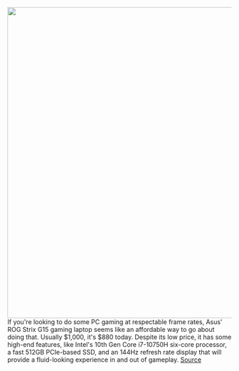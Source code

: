 <img src='https://cdn.vox-cdn.com/thumbor/jSptyEiD4rA4Jjcrqtb-JqnRgaE=/0x0:2040x1360/1200x800/filters:focal(857x517:1183x843)/cdn.vox-cdn.com/uploads/chorus_image/image/67308824/strix.0.jpg' width='700px' /><br/>
If you're looking to do some PC gaming at respectable frame rates, Asus' ROG Strix G15 gaming laptop seems like an affordable way to go about doing that. Usually $1,000, it's $880 today. Despite its low price, it has some high-end features, like Intel's 10th Gen Core i7-10750H six-core processor, a fast 512GB PCIe-based SSD, and an 144Hz refresh rate display that will provide a fluid-looking experience in and out of gameplay.
<a href='https://www.theverge.com/good-deals/2020/8/28/21405349/asus-gaming-laptop-razer-viper-wired-mouse-refurbished-iphone-samsung-deal-sale'> Source <a/>